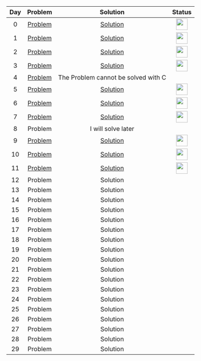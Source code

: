 | Day | Problem | Solution | Status |
|:--:|:--:|:--:|:--:|
| 0 | [Problem](https://www.hackerrank.com/challenges/30-hello-world/problem?isFullScreen=true) | [Solution](https://github.com/MerttMetinn/30-Days-of-Code-HackerRank/blob/main/Day%200/Day%200%20Hello%2C%20World.c) |<img src="https://uxwing.com/wp-content/themes/uxwing/download/checkmark-cross/confirm-icon.svg" width="30" height="30">|
| 1 | [Problem](https://www.hackerrank.com/challenges/30-data-types/problem?isFullScreen=true) | [Solution](https://github.com/MerttMetinn/30-Days-of-Code-HackerRank/blob/main/Day%201/Day%201%20Data%20Types.c) |<img src="https://uxwing.com/wp-content/themes/uxwing/download/checkmark-cross/confirm-icon.svg" width="30" height="30">|
| 2 | [Problem](https://www.hackerrank.com/challenges/30-operators/problem?isFullScreen=true) | [Solution](https://github.com/MerttMetinn/30-Days-of-Code-HackerRank/blob/main/Day%202/Day%202%20Operators.c) |<img src="https://uxwing.com/wp-content/themes/uxwing/download/checkmark-cross/confirm-icon.svg" width="30" height="30">|
| 3 | [Problem](https://www.hackerrank.com/challenges/30-conditional-statements/problem?isFullScreen=true&h_r=next-challenge&h_v=zen) | [Solution](https://github.com/MerttMetinn/30-Days-of-Code-HackerRank/blob/main/Day%203/Day%203%20Intro%20to%20Conditional%20Statements.c) |<img src="https://uxwing.com/wp-content/themes/uxwing/download/checkmark-cross/confirm-icon.svg" width="30" height="30">|
| 4 | [Problem](https://www.hackerrank.com/challenges/30-class-vs-instance/problem?isFullScreen=true) | The Problem cannot be solved with C |
| 5 | [Problem](https://www.hackerrank.com/challenges/30-loops/problem?isFullScreen=true) | [Solution](https://github.com/MerttMetinn/30-Days-of-Code-HackerRank/blob/main/Day%205/Day%205%20Loops%20.c) |<img src="https://uxwing.com/wp-content/themes/uxwing/download/checkmark-cross/confirm-icon.svg" width="30" height="30">|
| 6 | [Problem](https://www.hackerrank.com/challenges/30-review-loop/problem) | [Solution](https://github.com/MerttMetinn/30-Days-of-Code-HackerRank/blob/main/Day%206/Day%206%20Let's%20Review.c) |<img src="https://uxwing.com/wp-content/themes/uxwing/download/checkmark-cross/confirm-icon.svg" width="30" height="30">|
| 7 | [Problem](https://www.hackerrank.com/challenges/30-arrays/problem) | [Solution](https://github.com/MerttMetinn/30-Days-of-Code-HackerRank/blob/main/Day%207/Day%207%20Arrays.c) |<img src="https://uxwing.com/wp-content/themes/uxwing/download/checkmark-cross/confirm-icon.svg" width="30" height="30">|
| 8 | Problem | I will solve later |
| 9 | [Problem](https://www.hackerrank.com/challenges/30-recursion/problem) | [Solution](https://github.com/MerttMetinn/30-Days-of-Code-HackerRank/blob/main/Day%209/Day%209%20Recursion%203.c) |<img src="https://uxwing.com/wp-content/themes/uxwing/download/checkmark-cross/confirm-icon.svg" width="30" height="30">|
| 10 | [Problem](https://www.hackerrank.com/challenges/30-binary-numbers/problem) | [Solution](https://github.com/MerttMetinn/30-Days-of-Code-HackerRank/blob/main/Day%2010/Day%2010%20Binary%20Numbers.c) |<img src="https://uxwing.com/wp-content/themes/uxwing/download/checkmark-cross/confirm-icon.svg" width="30" height="30">|
| 11 | [Problem](https://www.hackerrank.com/challenges/30-2d-arrays/problem) | [Solution](https://github.com/MerttMetinn/30-Days-of-Code-HackerRank/blob/main/Day%2011/Day%2011%202D%20Arrays.c) |<img src="https://uxwing.com/wp-content/themes/uxwing/download/checkmark-cross/confirm-icon.svg" width="30" height="30">|
| 12 | Problem | Solution |
| 13 | Problem | Solution |
| 14 | Problem | Solution |
| 15 | Problem | Solution |
| 16 | Problem | Solution |
| 17 | Problem | Solution |
| 18 | Problem | Solution |
| 19 | Problem | Solution |
| 20 | Problem | Solution |
| 21 | Problem | Solution |
| 22 | Problem | Solution |
| 23 | Problem | Solution |
| 24 | Problem | Solution |
| 25 | Problem | Solution |
| 26 | Problem | Solution |
| 27 | Problem | Solution |
| 28 | Problem | Solution |
| 29 | Problem | Solution |

